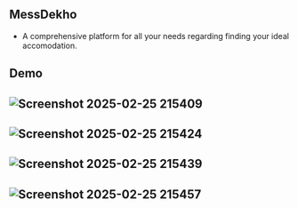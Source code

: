 ## MessDekho 
- A comprehensive platform for all your needs regarding finding your ideal accomodation.
## Demo
![Screenshot 2025-02-25 215409](https://github.com/user-attachments/assets/428f95b7-03a6-4117-abd3-6e4871e65072)
---
![Screenshot 2025-02-25 215424](https://github.com/user-attachments/assets/c0ea304a-efab-464f-8643-db97920390e7)
---
![Screenshot 2025-02-25 215439](https://github.com/user-attachments/assets/3a9fef23-7c37-4418-b843-b59f8cf90384)
---
![Screenshot 2025-02-25 215457](https://github.com/user-attachments/assets/d601d672-cfb1-4fca-919d-7e3397acf6b4)
---
